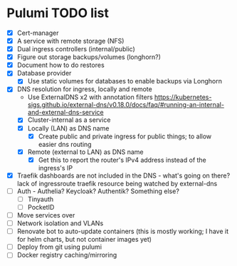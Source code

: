 # Pulumi TODO list

- [x] Cert-manager
- [x] A service with remote storage (NFS)
- [x] Dual ingress controllers (internal/public)
- [x] Figure out storage backups/volumes (longhorn?)
- [x] Document how to do restores
- [x] Database provider
  - [x] Use static volumes for databases to enable backups via Longhorn
- [x] DNS resolution for ingress, locally and remote
  - Use ExternalDNS x2 with annotation filters <https://kubernetes-sigs.github.io/external-dns/v0.18.0/docs/faq/#running-an-internal-and-external-dns-service>
  - [x] Cluster-internal as a service
  - [x] Locally (LAN) as DNS name
    - [x] Create public and private ingress for public things; to allow easier dns routing
  - [x] Remote (external to LAN) as DNS name
    - [x] Get this to report the router's IPv4 address instead of the ingress's IP
- [x] Traefik dashboards are not included in the DNS - what's going on there? lack of ingressroute traefik resource being watched by external-dns
- [ ] Auth - Authelia? Keycloak? Authentik? Something else?
  - [ ] Tinyauth
  - [ ] PocketID
- [ ] Move services over
- [ ] Network isolation and VLANs
- [ ] Renovate bot to auto-update containers (this is mostly working; I have it for helm charts, but not container images yet)
- [ ] Deploy from git using pulumi
- [ ] Docker registry caching/mirroring
